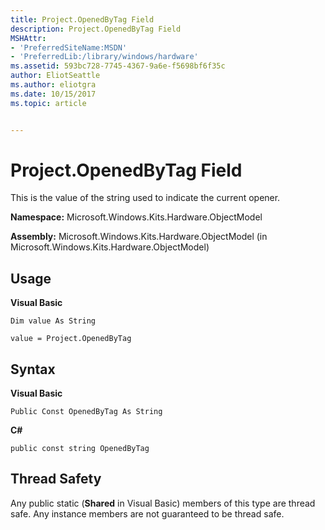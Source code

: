```yaml
---
title: Project.OpenedByTag Field
description: Project.OpenedByTag Field
MSHAttr:
- 'PreferredSiteName:MSDN'
- 'PreferredLib:/library/windows/hardware'
ms.assetid: 593bc728-7745-4367-9a6e-f5698bf6f35c
author: EliotSeattle
ms.author: eliotgra
ms.date: 10/15/2017
ms.topic: article


---
```


# Project.OpenedByTag Field


This is the value of the string used to indicate the current opener.

**Namespace:** Microsoft.Windows.Kits.Hardware.ObjectModel

**Assembly:** Microsoft.Windows.Kits.Hardware.ObjectModel (in Microsoft.Windows.Kits.Hardware.ObjectModel)

## <span id="Usage"></span><span id="usage"></span><span id="USAGE"></span>Usage


**Visual Basic**

`Dim value As String`

`value = Project.OpenedByTag`

## <span id="Syntax"></span><span id="syntax"></span><span id="SYNTAX"></span>Syntax


**Visual Basic**

`Public Const OpenedByTag As String`

**C#**

`public const string OpenedByTag`

## <span id="Thread_Safety"></span><span id="thread_safety"></span><span id="THREAD_SAFETY"></span>Thread Safety


Any public static (**Shared** in Visual Basic) members of this type are thread safe. Any instance members are not guaranteed to be thread safe.

 

 






